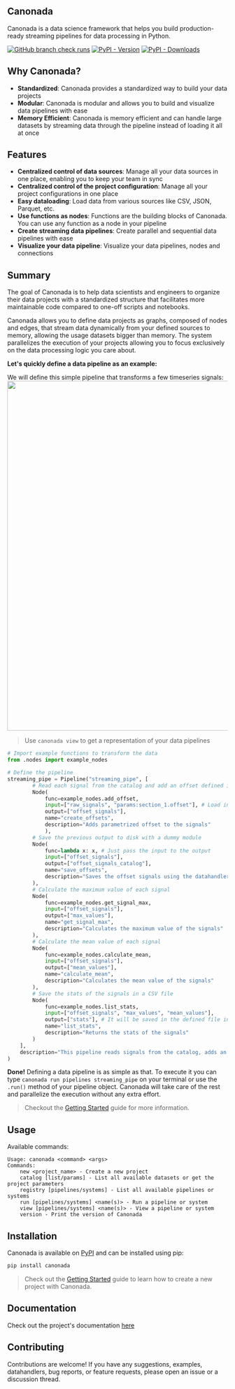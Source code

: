 ## Canonada

Canonada is a data science framework that helps you build production-ready streaming pipelines for data processing in Python.

[![GitHub branch check runs](https://img.shields.io/github/check-runs/rlado/canonada/master)](https://github.com/RLado/Canonada)
[![PyPI - Version](https://img.shields.io/pypi/v/canonada)](https://pypi.org/project/canonada/)
[![PyPI - Downloads](https://img.shields.io/pypi/dm/canonada)](https://pypi.org/project/canonada/)

## Why Canonada?
- **Standardized**: Canonada provides a standardized way to build your data projects
- **Modular**: Canonada is modular and allows you to build and visualize data pipelines with ease
- **Memory Efficient**: Canonada is memory efficient and can handle large datasets by streaming data through the pipeline instead of loading it all at once

## Features
- **Centralized control of data sources**: Manage all your data sources in one place, enabling you to keep your team in sync
- **Centralized control of the project configuration**: Manage all your project configurations in one place
- **Easy dataloading**: Load data from various sources like CSV, JSON, Parquet, etc.
- **Use functions as nodes**: Functions are the building blocks of Canonada. You can use any function as a node in your pipeline
- **Create streaming data pipelines**: Create parallel and sequential data pipelines with ease
- **Visualize your data pipeline**: Visualize your data pipelines, nodes and connections

## Summary
The goal of Canonada is to help data scientists and engineers to organize their data projects with a standardized structure that facilitates more maintainable code compared to one-off scripts and notebooks.

Canonada allows you to define data projects as graphs, composed of nodes and edges, that stream data dynamically from your defined sources to memory, allowing the usage datasets bigger than memory. The system parallelizes the execution of your projects allowing you to focus exclusively on the data processing logic you care about.

**Let's quickly define a data pipeline as an example:**

We will define this simple pipeline that transforms a few timeseries signals:
<img src="https://github.com/user-attachments/assets/b773f613-4f86-4de2-95c3-b9dceacb58fd" width="800" />
> Use `canonada view` to get a representation of your data pipelines

```python
# Import example functions to transform the data
from .nodes import example_nodes

# Define the pipeline
streaming_pipe = Pipeline("streaming_pipe", [
        # Read each signal from the catalog and add an offset defined in the parameters
        Node(
            func=example_nodes.add_offset, 
            input=["raw_signals", "params:section_1.offset"], # Load inputs from the catalog
            output=["offset_signals"],
            name="create_offsets",
            description="Adds parametrized offset to the signals"
            ),
        # Save the previous output to disk with a dummy module
        Node(
            func=lambda x: x, # Just pass the input to the output
            input=["offset_signals"],
            output=["offset_signals_catalog"],
            name="save_offsets",
            description="Saves the offset signals using the datahandler specified in the catalog"
        ),
        # Calculate the maximum value of each signal
        Node(
            func=example_nodes.get_signal_max,
            input=["offset_signals"],
            output=["max_values"],
            name="get_signal_max",
            description="Calculates the maximum value of the signals"
        ),
        # Calculate the mean value of each signal
        Node(
            func=example_nodes.calculate_mean,
            input=["offset_signals"],
            output=["mean_values"],
            name="calculate_mean",
            description="Calculates the mean value of the signals"
        ),
        # Save the stats of the signals in a CSV file
        Node(
            func=example_nodes.list_stats,
            input=["offset_signals", "max_values", "mean_values"],
            output=["stats"], # It will be saved in the defined file in the catalog
            name="list_stats",
            description="Returns the stats of the signals"
        )
    ],
    description="This pipeline reads signals from the catalog, adds an offset, calculates the maximum and mean values, and saves the stats to disk"
)
```

**Done!** Defining a data pipeline is as simple as that. To execute it you can type `canonada run pipelines streaming_pipe` on your terminal or use the `.run()` method of your pipeline object. Canonada will take care of the rest and parallelize the execution without any extra effort.

> Checkout the [Getting Started](https://github.com/RLado/Canonada/wiki/GettingStarted) guide for more information.

## Usage
Available commands:
```
Usage: canonada <command> <args>
Commands:
    new <project_name> - Create a new project
    catalog [list/params] - List all available datasets or get the project parameters
    registry [pipelines/systems] - List all available pipelines or systems
    run [pipelines/systems] <name(s)> - Run a pipeline or system
    view [pipelines/systems] <name(s)> - View a pipeline or system
    version - Print the version of Canonada
```

## Installation
Canonada is available on [PyPI](https://pypi.org/project/canonada/) and can be installed using pip:
```bash
pip install canonada
```

> Check out the [Getting Started](https://github.com/RLado/Canonada/wiki/GettingStarted) guide to learn how to create a new project with Canonada.

## Documentation
Check out the project's documentation [here](https://github.com/RLado/Canonada/wiki)

## Contributing
Contributions are welcome! If you have any suggestions, examples, datahandlers, bug reports, or feature requests, please open an issue or a discussion thread.